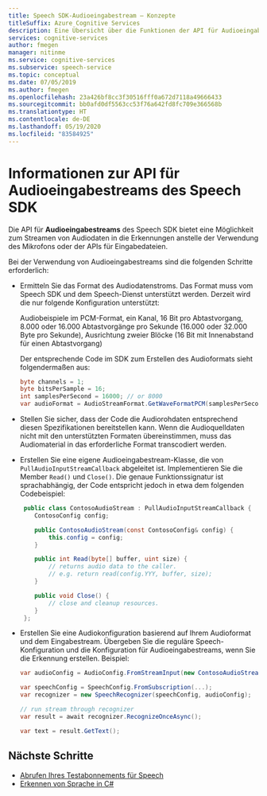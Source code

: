 ```yaml
---
title: Speech SDK-Audioeingabestream – Konzepte
titleSuffix: Azure Cognitive Services
description: Eine Übersicht über die Funktionen der API für Audioeingabestreams des Speech SDK
services: cognitive-services
author: fmegen
manager: nitinme
ms.service: cognitive-services
ms.subservice: speech-service
ms.topic: conceptual
ms.date: 07/05/2019
ms.author: fmegen
ms.openlocfilehash: 23a426bf8cc3f30516fff0a672d7118a49666433
ms.sourcegitcommit: bb0afd0df5563cc53f76a642fd8fc709e366568b
ms.translationtype: HT
ms.contentlocale: de-DE
ms.lasthandoff: 05/19/2020
ms.locfileid: "83584925"
---
```

# <a name="about-the-speech-sdk-audio-input-stream-api"></a>Informationen zur API für Audioeingabestreams des Speech SDK

Die API für **Audioeingabestreams** des Speech SDK bietet eine Möglichkeit zum Streamen von Audiodaten in die Erkennungen anstelle der Verwendung des Mikrofons oder der APIs für Eingabedateien.

Bei der Verwendung von Audioeingabestreams sind die folgenden Schritte erforderlich:

- Ermitteln Sie das Format des Audiodatenstroms. Das Format muss vom Speech SDK und dem Speech-Dienst unterstützt werden. Derzeit wird die nur folgende Konfiguration unterstützt:

  Audiobeispiele im PCM-Format, ein Kanal, 16 Bit pro Abtastvorgang, 8.000 oder 16.000 Abtastvorgänge pro Sekunde (16.000 oder 32.000 Byte pro Sekunde), Ausrichtung zweier Blöcke (16 Bit mit Innenabstand für einen Abtastvorgang)

  Der entsprechende Code im SDK zum Erstellen des Audioformats sieht folgendermaßen aus:

  ```csharp
  byte channels = 1;
  byte bitsPerSample = 16;
  int samplesPerSecond = 16000; // or 8000
  var audioFormat = AudioStreamFormat.GetWaveFormatPCM(samplesPerSecond, bitsPerSample, channels);
  ```

- Stellen Sie sicher, dass der Code die Audiorohdaten entsprechend diesen Spezifikationen bereitstellen kann. Wenn die Audioquelldaten nicht mit den unterstützten Formaten übereinstimmen, muss das Audiomaterial in das erforderliche Format transcodiert werden.

- Erstellen Sie eine eigene Audioeingabestream-Klasse, die von `PullAudioInputStreamCallback` abgeleitet ist. Implementieren Sie die Member `Read()` und `Close()`. Die genaue Funktionssignatur ist sprachabhängig, der Code entspricht jedoch in etwa dem folgenden Codebeispiel:

  ```csharp
   public class ContosoAudioStream : PullAudioInputStreamCallback {
      ContosoConfig config;

      public ContosoAudioStream(const ContosoConfig& config) {
          this.config = config;
      }

      public int Read(byte[] buffer, uint size) {
          // returns audio data to the caller.
          // e.g. return read(config.YYY, buffer, size);
      }

      public void Close() {
          // close and cleanup resources.
      }
   };
  ```

- Erstellen Sie eine Audiokonfiguration basierend auf Ihrem Audioformat und dem Eingabestream. Übergeben Sie die reguläre Speech-Konfiguration und die Konfiguration für Audioeingabestreams, wenn Sie die Erkennung erstellen. Beispiel:

  ```csharp
  var audioConfig = AudioConfig.FromStreamInput(new ContosoAudioStream(config), audioFormat);

  var speechConfig = SpeechConfig.FromSubscription(...);
  var recognizer = new SpeechRecognizer(speechConfig, audioConfig);

  // run stream through recognizer
  var result = await recognizer.RecognizeOnceAsync();

  var text = result.GetText();
  ```

## <a name="next-steps"></a>Nächste Schritte

- [Abrufen Ihres Testabonnements für Speech](https://azure.microsoft.com/try/cognitive-services/)
- [Erkennen von Sprache in C#](~/articles/cognitive-services/Speech-Service/quickstarts/speech-to-text-from-microphone.md?pivots=programming-language-csharp&tabs=dotnet)
